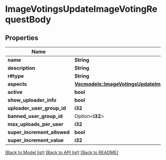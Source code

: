 # ImageVotingsUpdateImageVotingRequestBody

## Properties

Name | Type | Description | Notes
------------ | ------------- | ------------- | -------------
**name** | **String** |  | 
**description** | **String** |  | 
**r#type** | **String** |  | 
**aspects** | [**Vec<models::ImageVotingsUpdateImageVotingRequestBodyImageVotingAspect>**](ImageVotingsUpdateImageVotingRequestBodyImageVotingAspect.md) |  | 
**active** | **bool** |  | 
**show_uploader_info** | **bool** |  | 
**uploader_user_group_id** | **i32** |  | 
**banned_user_group_id** | Option<**i32**> |  | [optional]
**max_uploads_per_user** | **i32** |  | 
**super_increment_allowed** | **bool** |  | 
**super_increment_value** | **i32** |  | 

[[Back to Model list]](../README.md#documentation-for-models) [[Back to API list]](../README.md#documentation-for-api-endpoints) [[Back to README]](../README.md)



